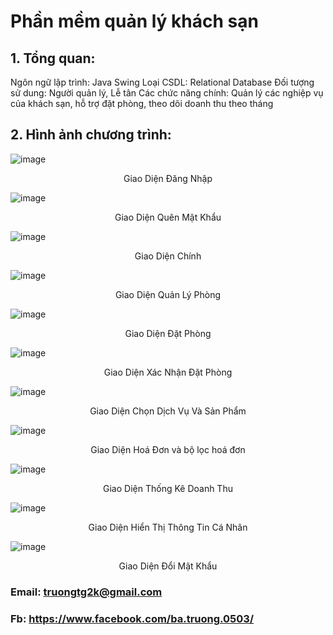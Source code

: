 # Phần mềm quản lý khách sạn
## 1. Tổng quan:
  Ngôn ngữ lập trình: Java Swing
  Loại CSDL: Relational Database
  Đối tượng sử dung: Người quản lý, Lễ tân
  Các chức năng chính: Quản lý các nghiệp vụ của khách sạn, hỗ trợ đặt phòng, theo dõi doanh thu theo tháng
## 2. Hình ảnh chương trình:
![image](https://github.com/buck1704/Hotel_Manager/assets/132087690/2ed5b15a-a9c7-443d-b3ad-b993095a3a95)
<p align="center">Giao Diện Đăng Nhập</p>

![image](https://github.com/buck1704/Hotel_Manager/assets/132087690/6fde38c0-434f-4be8-9604-9e6fb8d66675)
<p align="center">Giao Diện Quên Mật Khẩu</p>

![image](https://github.com/buck1704/Hotel_Manager/assets/132087690/36091b10-3893-46f1-b7da-5805ba98e64d)
<p align="center">Giao Diện Chính</p>

![image](https://github.com/buck1704/Hotel_Manager/assets/132087690/868989d1-236f-46c3-b83d-52d08bd2e82a)
<p align="center">Giao Diện Quản Lý Phòng</p>

![image](https://github.com/buck1704/Hotel_Manager/assets/132087690/77542f50-35b8-4eb3-b718-7cec31b44f86)
<p align="center">Giao Diện Đặt Phòng</p>

![image](https://github.com/buck1704/Hotel_Manager/assets/132087690/eca7d7c9-d567-4006-b951-93c94625688f)
<p align="center">Giao Diện Xác Nhận Đặt Phòng</p>

![image](https://github.com/buck1704/Hotel_Manager/assets/132087690/23d758a4-0d40-495d-b682-55392cab2ae9)
<p align="center">Giao Diện Chọn Dịch Vụ Và Sản Phẩm</p>

![image](https://github.com/buck1704/Hotel_Manager/assets/132087690/3365673b-f3c1-49f6-b835-4e621e79135d)
<p align="center">Giao Diện Hoá Đơn và bộ lọc hoá đơn</p>

![image](https://github.com/buck1704/Hotel_Manager/assets/132087690/37f680f1-f474-44ea-8155-60ea6d1cb64c)
<p align="center">Giao Diện Thống Kê Doanh Thu</p>

![image](https://github.com/buck1704/Hotel_Manager/assets/132087690/e2b7213f-48f0-4e0e-9714-dfcd51062d76)
<p align="center">Giao Diện Hiển Thị Thông Tin Cá Nhân</p>

![image](https://github.com/buck1704/Hotel_Manager/assets/132087690/bc4111b3-3cf6-4add-b8a2-65ec39b2f9c6)
<p align="center">Giao Diện Đổi Mật Khẩu</p>

### Email: truongtg2k@gmail.com
### Fb: https://www.facebook.com/ba.truong.0503/
